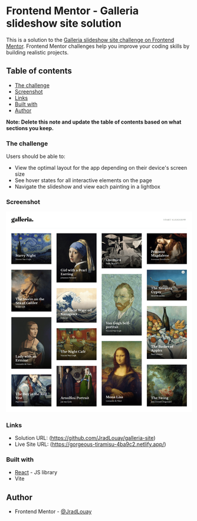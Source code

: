 # Frontend Mentor - Galleria slideshow site solution

This is a solution to the [Galleria slideshow site challenge on Frontend Mentor](https://www.frontendmentor.io/challenges/galleria-slideshow-site-tEA4pwsa6). Frontend Mentor challenges help you improve your coding skills by building realistic projects.

## Table of contents

- [The challenge](#the-challenge)
- [Screenshot](#screenshot)
- [Links](#links)
- [Built with](#built-with)
- [Author](#author)

**Note: Delete this note and update the table of contents based on what sections you keep.**

### The challenge

Users should be able to:

- View the optimal layout for the app depending on their device's screen size
- See hover states for all interactive elements on the page
- Navigate the slideshow and view each painting in a lightbox

### Screenshot

![](./screenshot.png)

### Links

- Solution URL: (https://github.com/JradLouay/galleria-site)
- Live Site URL: (https://gorgeous-tiramisu-4ba9c2.netlify.app/)

### Built with

- [React](https://reactjs.org/) - JS library
- Vite

## Author

- Frontend Mentor - [@JradLouay](https://www.frontendmentor.io/profile/JradLouay)
